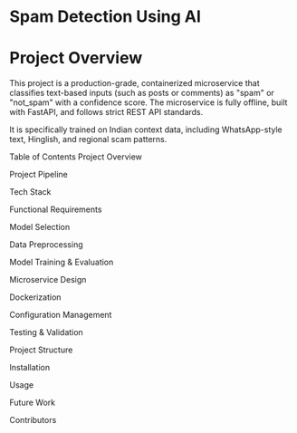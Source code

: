 # Spam Detection Using AI

# Project Overview
This project is a production-grade, containerized microservice that classifies text-based inputs (such as posts or comments) as "spam" or "not_spam" with a confidence score. The microservice is fully offline, built with FastAPI, and follows strict REST API standards.

It is specifically trained on Indian context data, including WhatsApp-style text, Hinglish, and regional scam patterns.

Table of Contents
Project Overview

Project Pipeline

Tech Stack

Functional Requirements

Model Selection

Data Preprocessing

Model Training & Evaluation

Microservice Design

Dockerization

Configuration Management

Testing & Validation

Project Structure

Installation

Usage

Future Work

Contributors
